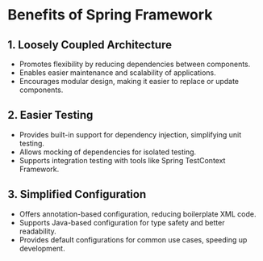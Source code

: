 # Benefits of Spring Framework

## 1. Loosely Coupled Architecture

- Promotes flexibility by reducing dependencies between components.
- Enables easier maintenance and scalability of applications.
- Encourages modular design, making it easier to replace or update components.

## 2. Easier Testing

- Provides built-in support for dependency injection, simplifying unit testing.
- Allows mocking of dependencies for isolated testing.
- Supports integration testing with tools like Spring TestContext Framework.

## 3. Simplified Configuration

- Offers annotation-based configuration, reducing boilerplate XML code.
- Supports Java-based configuration for type safety and better readability.
- Provides default configurations for common use cases, speeding up development.
